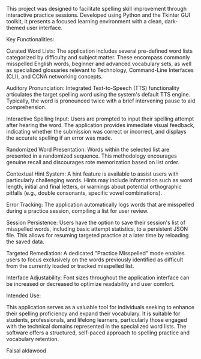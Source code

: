 This project was designed to facilitate spelling skill improvement through interactive practice sessions. Developed using Python and the Tkinter GUI toolkit, it presents a focused learning environment with a clean, dark-themed user interface.

Key Functionalities:

Curated Word Lists: The application includes several pre-defined word lists categorized by difficulty and subject matter. These encompass commonly misspelled English words, beginner and advanced vocabulary sets, as well as specialized glossaries relevant to Technology, Command-Line Interfaces (CLI), and CCNA networking concepts.

Auditory Pronunciation: Integrated Text-to-Speech (TTS) functionality articulates the target spelling word using the system's default TTS engine. Typically, the word is pronounced twice with a brief intervening pause to aid comprehension.

Interactive Spelling Input: Users are prompted to input their spelling attempt after hearing the word. The application provides immediate visual feedback, indicating whether the submission was correct or incorrect, and displays the accurate spelling if an error was made.

Randomized Word Presentation: Words within the selected list are presented in a randomized sequence. This methodology encourages genuine recall and discourages rote memorization based on list order.

Contextual Hint System: A hint feature is available to assist users with particularly challenging words. Hints may include information such as word length, initial and final letters, or warnings about potential orthographic pitfalls (e.g., double consonants, specific vowel combinations).

Error Tracking: The application automatically logs words that are misspelled during a practice session, compiling a list for user review.

Session Persistence: Users have the option to save their session's list of misspelled words, including basic attempt statistics, to a persistent JSON file. This allows for resuming targeted practice at a later time by reloading the saved data.

Targeted Remediation: A dedicated "Practice Misspelled" mode enables users to focus exclusively on the words previously identified as difficult from the currently loaded or tracked misspelled list.

Interface Adjustability: Font sizes throughout the application interface can be increased or decreased to optimize readability and user comfort.

Intended Use:

This application serves as a valuable tool for individuals seeking to enhance their spelling proficiency and expand their vocabulary. It is suitable for students, professionals, and lifelong learners, particularly those engaged with the technical domains represented in the specialized word lists. The software offers a structured, self-paced approach to spelling practice and vocabulary retention.

Faisal aldawood 
